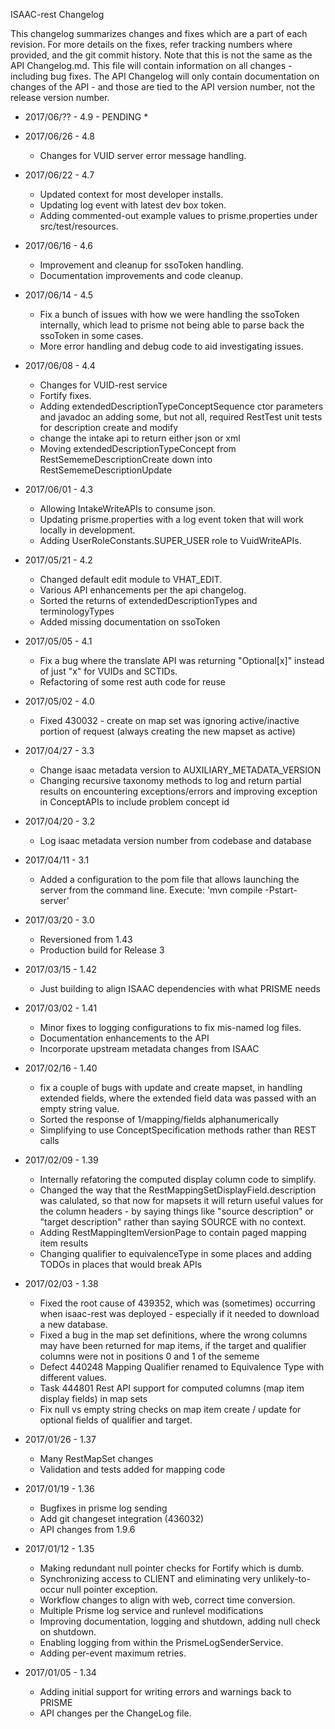 ISAAC-rest Changelog 

This changelog summarizes changes and fixes which are a part of each revision.  For more details on the fixes, refer tracking numbers where provided, and the git commit history.  Note that this is not the same as the API Changelog.md.  This file will contain information on all changes - including bug fixes.  The API Changelog will only contain documentation on changes of the API - and those are tied to the 
API version number, not the release version number.

* 2017/06/?? - 4.9 - PENDING
	*

* 2017/06/26 - 4.8
	* Changes for VUID server error message handling.

* 2017/06/22 - 4.7
	* Updated context for most developer installs.
	* Updating log event with latest dev box token.
	* Adding commented-out example values to prisme.properties under src/test/resources.

* 2017/06/16 - 4.6
	* Improvement and cleanup for ssoToken handling.
	* Documentation improvements and code cleanup. 

* 2017/06/14 - 4.5
    * Fix a bunch of issues with how we were handling the ssoToken internally, which lead to prisme not being able to parse back the ssoToken in some cases.
    * More error handling and debug code to aid investigating issues.

* 2017/06/08 - 4.4
    * Changes for VUID-rest service
    * Fortify fixes.
    * Adding extendedDescriptionTypeConceptSequence ctor parameters and javadoc an adding some, but not all, required  RestTest unit tests for description create and modify
    * change the intake api to return either json or xml
    * Moving extendedDescriptionTypeConcept from RestSememeDescriptionCreate down into RestSememeDescriptionUpdate

* 2017/06/01 - 4.3
    * Allowing IntakeWriteAPIs to consume json.
    * Updating prisme.properties with a log event token that will work locally in development.
    * Adding UserRoleConstants.SUPER_USER role to VuidWriteAPIs.

* 2017/05/21 - 4.2 
    * Changed default edit module to VHAT_EDIT.
    * Various API enhancements per the api changelog.
    * Sorted the returns of extendedDescriptionTypes and terminologyTypes
    * Added missing documentation on ssoToken

* 2017/05/05 - 4.1
    * Fix a bug where the translate API was returning "Optional[x]" instead of just "x" for VUIDs and SCTIDs.
    * Refactoring of some rest auth code for reuse

* 2017/05/02 - 4.0
    * Fixed 430032 - create on map set was ignoring active/inactive portion of request (always creating the new mapset as active)

* 2017/04/27 - 3.3
    * Change isaac metadata version to AUXILIARY_METADATA_VERSION
    * Changing recursive taxonomy methods to log and return partial results on
encountering exceptions/errors and improving exception in ConceptAPIs to
include problem concept id

* 2017/04/20 - 3.2
    * Log isaac metadata version number from codebase and database

* 2017/04/11 - 3.1
    * Added a configuration to the pom file that allows launching the server from the command line.  Execute: 'mvn compile -Pstart-server'

* 2017/03/20 - 3.0
    * Reversioned from 1.43
    * Production build for Release 3

* 2017/03/15 - 1.42
    * Just building to align ISAAC dependencies with what PRISME needs

* 2017/03/02 - 1.41
    * Minor fixes to logging configurations to fix mis-named log files.
    * Documentation enhancements to the API
    * Incorporate upstream metadata changes from ISAAC

* 2017/02/16 - 1.40
    * fix a couple of bugs with update and create mapset, in handling extended fields, where the extended field data was passed with an empty string value.
    * Sorted the response of 1/mapping/fields alphanumerically
    * Simplifying to use ConceptSpecification methods rather than REST calls

* 2017/02/09  - 1.39
    * Internally refatoring the computed display column code to simplify.
    * Changed the way that the RestMappingSetDisplayField.description was calulated, so that now for mapsets it will return useful values for the column headers - by saying things like "source description" or "target description" rather than saying SOURCE with no context.
    * Adding RestMappingItemVersionPage to contain paged mapping item results
    * Changing qualifier to equivalenceType in some places and adding TODOs in places that would break APIs

* 2017/02/03 - 1.38
    * Fixed the root cause of 439352, which was (sometimes) occurring when isaac-rest was deployed - especially if it needed to download a new database.
    * Fixed a bug in the map set definitions, where the wrong columns may have been returned for map items, if the target and qualifier columns were not 
        in positions 0 and 1 of the sememe
    * Defect 440248 Mapping Qualifier renamed to Equivalence Type with different values.
    * Task 444801 Rest API support for computed columns (map item display fields) in map sets
    * Fix null vs empty string checks on map item create / update for optional fields of qualifier and target.

* 2017/01/26 - 1.37
    * Many RestMapSet changes
    * Validation and tests added for mapping code

* 2017/01/19 - 1.36
    * Bugfixes in prisme log sending
    * Add git changeset integration (436032)
    * API changes from 1.9.6

* 2017/01/12 - 1.35
    * Making redundant null pointer checks for Fortify which is dumb.
    * Synchronizing access to CLIENT and eliminating very unlikely-to-occur null pointer exception.
    * Workflow changes to align with web, correct time conversion.
    * Multiple Prisme log service and runlevel modifications
    * Improving documentation, logging and shutdown, adding null check on shutdown.
    * Enabling logging from within the PrismeLogSenderService.
    * Adding per-event maximum retries.

* 2017/01/05 - 1.34
    * Adding initial support for writing errors and warnings back to PRISME
    * API changes per the ChangeLog file.
